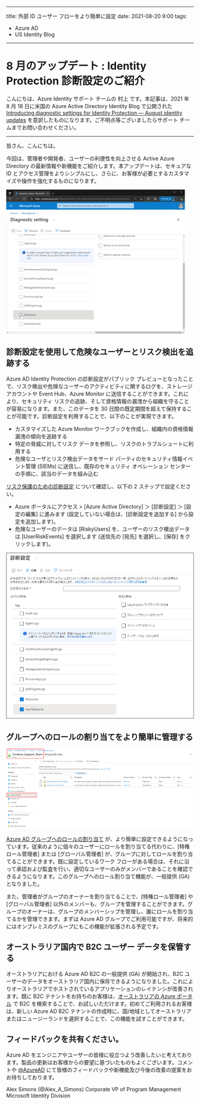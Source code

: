 
---
title: 外部 ID ユーザー フローをより簡単に設定
date: 2021-08-20 9:00
tags:
  - Azure AD
  - US Identity Blog
---

# 8 月のアップデート : Identity Protection 診断設定のご紹介

こんにちは、Azure Identity サポート チームの 村上 です。本記事は、2021 年 8 月 18 日に米国の Azure Active Directory Identity Blog で公開された [Introducing diagnostic settings for Identity Protection — August identity updates](https://techcommunity.microsoft.com/t5/azure-active-directory-identity/introducing-diagnostic-settings-for-identity-protection-august/ba-p/2464365) を意訳したものになります。ご不明点等ございましたらサポート チームまでお問い合わせください。

----

皆さん、こんにちは。

今回は、管理者や開発者、ユーザーの利便性を向上させる Active Azure Directory の最新情報や新機能をご紹介します。本アップデートは、セキュアな ID とアクセス管理をよりシンプルにし、さらに、お客様が必要とするカスタマイズや操作を強化するものになります。

![](./introducing-diagnostic-settings-for-identity-protection-august/gif_for_demo.gif)

## 診断設定を使用して危険なユーザーとリスク検出を追跡する

Azure AD Identity Protection の診断設定がパブリック プレビューとなったことで、リスク検出や危険なユーザーのアクティビティに関するログを、ストレージ アカウントや Event Hub、Azure Monitor に送信することができます。これにより、セキュリティ リスクの追跡、そして資格情報の漏洩から組織を守ることが容易になります。また、このデータを 30 日間の既定期間を超えて保持することが可能です。診断設定を利用することで、以下のことが実現できます。

- カスタマイズした Azure Monitor ワークブックを作成し、組織内の資格情報漏洩の傾向を追跡する
- 特定の脅威に対してリスク データを参照し、リスクのトラブルシュートに利用する
- 危険なユーザとリスク検出データをサード パーティのセキュリティ情報イベント管理 (SIEMs) に送信し、既存のセキュリティ オペレーション センターの手順に、該当のデータを組み込む

[リスク保護のための診断設定](https://docs.microsoft.com/ja-jp/azure/azure-monitor/essentials/diagnostic-settings?tabs=CMD) について確認し、以下の 2 ステップで設定ください。

- Azure ポータルにアクセス > [Azure Active Directory] ＞ [診断設定] ＞ [設定の編集] に進みます (設定していない場合は、[診断設定を追加する] から設定を追加します)。
- 危険なユーザーのデータは [RiskyUsers] を、ユーザーのリスク検出データは [UserRiskEvents] を選択します (送信先の  [宛先] を選択し、[保存] をクリックします)。

![](./introducing-diagnostic-settings-for-identity-protection-august/AssignRolesToGroups.png)

## グループへのロールの割り当てをより簡単に管理する

![](./introducing-diagnostic-settings-for-identity-protection-august/2.AssignRolesToGroups.png)

[Azure AD グループへのロールの割り当て](https://docs.microsoft.com/ja-jp/azure/active-directory/roles/groups-assign-role) が、より簡単に設定できるようになっています。従来のように個々のユーザーにロールを割り当てる代わりに、[特権ロール管理者] または [グローバル管理者] が、グループに対してロールを割り当てることができます。既に設定しているワーク フローがある場合は、それに沿って承認および監査を行い、適切なユーザーのみがメンバーであることを確認できるようになります。このグループへのロール割り当て機能が、一般提供 (GA) となりました。

また、管理者がグループのオーナーを割り当てることで、[特権ロール管理者] や [グローバル管理者] 以外のメンバーも、グループを管理することができます。グループのオーナーは、グループのメンバーシップを管理し、誰にロールを割り当てるかを管理できます。まずは Azure AD グループでご利用可能ですが、将来的にはオンプレミスのグループにもこの機能が拡張される予定です。

## オーストラリア国内で B2C ユーザー データを保管する

オーストラリアにおける Azure AD B2C の一般提供 (GA) が開始され、B2C ユーザーのデータをオーストラリア国内に保存できるようになりました。これによりオーストラリアでホストされているアプリケーションのレイテンシが改善されます。既に B2C テナントをお持ちのお客様は、[オーストラリアの Azure ポータル](https://azure.microsoft.com/en-au/) で B2C を検索することで、お試しいただけます。初めてご利用されるお客様は、新しい Azure AD B2C テナントの作成時に、国/地域としてオーストラリアまたはニュージーランドを選択することで、この機能を試すことができます。 

## フィードバックを共有ください。

Azure AD をエンジニアやユーザーの皆様に役立つよう改善したいと考えております。製品の更新はお客様からの要望に基づいたものもよくございます。コメントや [@AzureAD](http://twitter.com/azuread) にて皆様のフィードバックや新機能及び今後の改善の提案をおお待ちしております。

 
Alex Simons (@Alex_A_Simons)
Corporate VP of Program Management
Microsoft Identity Division
